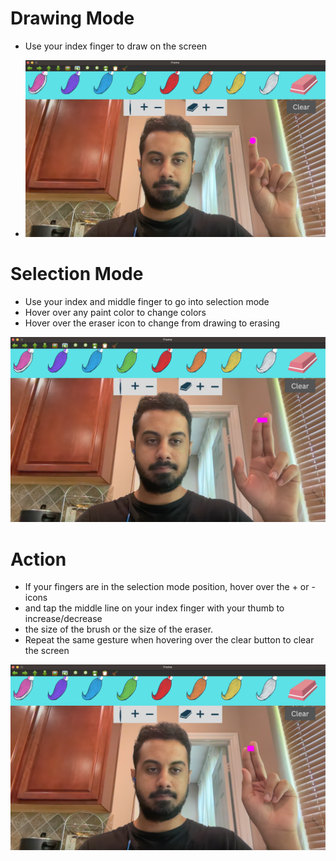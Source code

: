 # Drawing Mode
* Use your index finger to draw on the screen

* ![Drawing Mode Image](https://github.com/wghauri/Virtual-Painter/blob/main/Instruction%20Images/Drawing_Mode.png)

# Selection Mode
* Use your index and middle finger to go into selection mode
* Hover over any paint color to change colors
* Hover over the eraser icon to change from drawing to erasing

![Selection Mode Image](https://github.com/wghauri/Virtual-Painter/blob/main/Instruction%20Images/Selection_Mode.png)

# Action
* If your fingers are in the selection mode position, hover over the + or - icons 
* and tap the middle line on your index finger with your thumb to increase/decrease 
* the size of the brush or the size of the eraser. 
* Repeat the same gesture when hovering over the clear button to clear the screen

![Action Image](https://github.com/wghauri/Virtual-Painter/blob/main/Instruction%20Images/Action.png)

